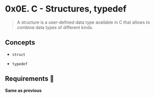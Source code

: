# 0x0E. C - Structures, typedef

> A structure is a user-defined data type available in C that allows to combine data types of different kinds.

## Concepts

- `struct`

- `typedef`

## Requirements :scroll:

  **Same as previous**

